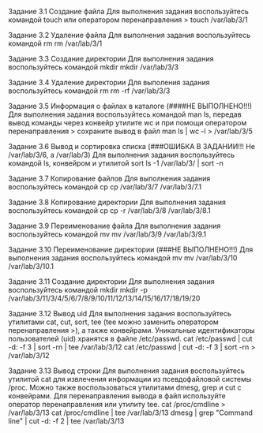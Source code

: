 Задание 3.1 Создание файла
Для выполнения задания воспользуйтесь командой touch или оператором перенаправления >
touch /var/lab/3/1

Задание 3.2 Удаление файла
Для выполнения задания воспользуйтесь командой rm
rm /var/lab/3/1

Задание 3.3 Создание директории
Для выполнения задания воспользуйтесь командой mkdir
mkdir /var/lab/3/3

Задание 3.4 Удаление директории
Для выполения задания воспользуйтесь командой rm
rm -rf /var/lab/3/3

Задание 3.5 Информация о файлах в каталоге (####НЕ ВЫПОЛНЕНО!!!)
Для выполнения задания воспользуйтесь командой man ls, передав вывод команды через конвейр утилите wc и при помощи  оператором перенаправления > сохраните вывод в файл
man ls | wc -l > /var/lab/3/5

Задание 3.6 Вывод и сортировка списка (###ОШИБКА В ЗАДАНИИ!!! Не /var/lab/3/6, а /var/lab/3)
Для выполнения задания воспользуйтесь командой ls, конвейром и утилитой sort
ls -1 /var/lab/3/ | sort -n

Задание 3.7 Копирование файлов
Для выполнения задания воспользуйтесь командой cp
cp /var/lab/3/7 /var/lab/3/7.1

Задание 3.8 Копирование директории
Для выполнения задания воспользуйтесь командой cp
cp -r /var/lab/3/8 /var/lab/3/8.1

Задание 3.9 Переименование файла
Для выполнения задания воспользуйтесь командой mv
mv /var/lab/3/9 /var/lab/3/9.1

Задание 3.10 Переименование директории (###НЕ ВЫПОЛНЕНО!!!)
Для выполнения задания воспользуйтесь командой mv
mv /var/lab/3/10 /var/lab/3/10.1

Задание 3.11 Создание директории
Для выполнения задания воспользуйтесь командой mkdir
mkdir -p /var/lab/3/11/3/4/5/6/7/8/9/10/11/12/13/14/15/16/17/18/19/20

Задание 3.12 Вывод uid
Для выполнения задания воспользуйтесь утилитами cat, cut, sort, tee (tee можно заменить оператором перенаправления >), а также конвейрами. Уникальные идентификаторы пользователей (uid) хранятся в файле /etc/passwd.
cat /etc/passwd | cut -d: -f 3 | sort -rn | tee /var/lab/3/12
cat /etc/passwd | cut -d: -f 3 | sort -rn > /var/lab/3/12

Задание 3.13 Вывод строки
Для выполнения задания воспользуйтесь утилитой cat для извлечения информации из псевдофайловой системы /proc. Можно также воспользоваться утилитами dmesg, grep и cut с конвейрами. Для перенаправления вывода в файл используйте оператор перенаправления или утилиту tee.
cat /proc/cmdline > /var/lab/3/13
cat /proc/cmdline | tee /var/lab/3/13
dmesg | grep "Command line" | cut -d: -f 2 | tee /var/lab/3/13





